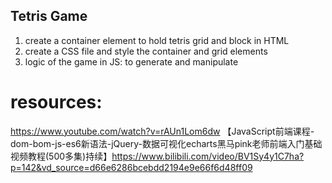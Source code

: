 ## Tetris Game
1. create a container element to hold tetris grid and block in HTML
2. create a CSS file and style the container and grid elements 
3. logic of the game in JS: to generate and manipulate

# resources: 
https://www.youtube.com/watch?v=rAUn1Lom6dw
【JavaScript前端课程-dom-bom-js-es6新语法-jQuery-数据可视化echarts黑马pink老师前端入门基础视频教程(500多集)持续】https://www.bilibili.com/video/BV1Sy4y1C7ha?p=142&vd_source=d66e6286bcebdd2194e9e66f6d48ff09


